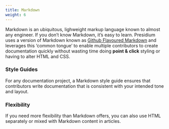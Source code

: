 ```yaml
---
title: Markdown
weight: 6
---
```


Markdown is an ubiquitous, lighweight markup language known to almost any engineer. If you don’t know Markdown, 
it’s easy to learn. Presidium uses a version of Markdown known as 
[Github Flavoured Markdown](https://guides.github.com/features/mastering-markdown/#GitHub-flavored-markdown) and 
leverages this ‘common tongue’ to enable multiple contributors to create documentation quickly without wasting time doing 
**point & click** styling or having to alter HTML and CSS.

### Style Guides

For any documentation project, a Markdown style guide ensures that contributors write documentation that is consistent 
with your intended tone and layout.

### Flexibility

If you need more flexibility than Markdown offers, you can also use HTML separately or mixed with Markdown content in 
articles.
